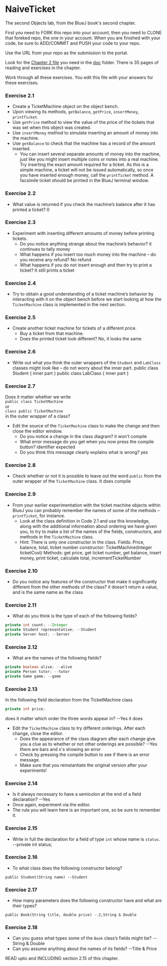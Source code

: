 # NaiveTicket

The second Objects lab, from the BlueJ book's second chapter.

First you need to FORK this repo into your account, then you need to CLONE that foreked repo, the one in your account. 
When you are finished with your code, be sure to ADD/COMMIT and PUSH your code to your repo.

Use the URL from your repo as the submission to the portal. 

Look for the [Chapter 2 file](./doc/BlueJ-objects-first-ch2.pdf) you need in the [doc](./doc) folder.
There is 35 pages of reading and exercises in the chapter.

Work through all these exercises. You edit this file with your answers for these exercises.

### Exercise 2.1
* Create a TicketMachine object on the object bench.
* Upon viewing its methods, `getBalance`, `getPrice`, `insertMoney`, `printTicket`.
* Use `getPrice` method to view the value of the price of the tickets that was set when this object was created.
* Use `insertMoney` method to simulate inserting an amount of money into the machine.
* Use `getBalance` to check that the machine has a record of the amount inserted.
	* You can insert several separate amounts of money into the machine, just like you might insert multiple coins or notes into a real machine. Try inserting the exact amount required for a ticket. As this is a simple machine, a ticket will not be issued automatically, so once you have inserted enough money, call the `printTicket` method. A facsimile ticket should be printed in the BlueJ terminal window.

### Exercise 2.2
* What value is returned if you check the machine’s balance after it has printed a ticket? 0

### Exercise 2.3
* Experiment with inserting different amounts of money before printing tickets.
	* Do you notice anything strange about the machine’s behavior? it continues to tally money
	* What happens if you insert too much money into the machine – do you receive any refund? No refund
	* What happens if you do not insert enough and then try to print a ticket? It still prints a ticket

### Exercise 2.4
* Try to obtain a good understanding of a ticket machine’s behavior by interacting with it on the object bench before we start looking at how the `TicketMachine` class is implemented in the next section.

### Exercise 2.5
* Create another ticket machine for tickets of a different price.
	* Buy a ticket from that machine.
	* Does the printed ticket look different? No, it looks the same

### Exercise 2.6
* Write out what you think the outer wrappers of the `Student` and `LabClass` classes might look like – do not worry about the inner part.
public class Student
{
	inner part
}
public class LabClass
{
	inner part
}
### Exercise 2.7
Does it matter whether we write<br>
`public class TicketMachine`<br>
or<br>
`class public TicketMachine`<br>
in the outer wrapper of a class? 

* Edit the source of the `TicketMachine` class to make the change and then close the editor window.
	* Do you notice a change in the class diagram? it won't compile
	* What error message do you get when you now press the compile button? identifier expected
	* Do you think this message clearly explains what is wrong? yes

### Exercise 2.8
* Check whether or not it is possible to leave out the word `public` from the outer wrapper of the `TicketMachine` class. It does compile

### Exercise 2.9
* From your earlier experimentation with the ticket machine objects within BlueJ you can probably remember the names of some of the methods – `printTicket`, for instance.
	* Look at the class definition in Code 2.1 and use this knowledge, along with the additional information about ordering we have given you, to try to make a list of the names of the fields, constructors, and methods in the `TicketMachine` class.
	* Hint: There is only one constructor in the class.
Fields: Price, balance, total, ticket number
constructor: TicketMachine(Integer ticketCost)
Methods: get price, get ticket number, get balance, insert money, print ticket, calculate total, incrementTicketNumber

### Exercise 2.10
* Do you notice any features of the constructor that make it significantly different from the other methods of the class? it doesn't return a value, and is the same name as the class

### Exercise 2.11
* What do you think is the type of each of the following fields?

```java
private int count; --Integer
private Student representative; --Student
private Server host; --Server
```

### Exercise 2.12
* What are the names of the following fields?

```java
private boolean alive; --alive
private Person tutor; --tutor
private Game game; --game
```
### Exercise 2.13

In the following field declaration from the TicketMachine class<br>

```java
private int price;
```
does it matter which order the three words appear in? --Yes it does
* Edit the `TicketMachine` class to try different orderings. After each change, close the editor.
	* Does the appearance of the class diagram after each change give you a clue as to whether or not other orderings are
possible? --Yes there are bars and x's showing an error
	* Check by pressing the compile button to see if there is an error message.
	* Make sure that you reinstantiate the original version after your experiments!

### Exercise 2.14
* Is it always necessary to have a semicolon at the end of a field declaration? --Yes
* Once again, experiment via the editor.
* The rule you will learn here is an important one, so be sure to remember it.


### Exercise 2.15
* Write in full the declaration for a field of type `int` whose name is `status`. --private int status;

### Exercise 2.16
* To what class does the following constructor belong?
```
public Student(String name) --Student
```

### Exercise 2.17
* How many parameters does the following constructor have and what are their types?
```
public Book(String title, double price) --2,String & Double
```

### Exercise 2.18
* Can you guess what types some of the `Book` class’s fields might be? --String & Double
* Can you assume anything about the names of its fields? --Title & Price

READ upto and INCLUDING section 2.15 of this chapter.

